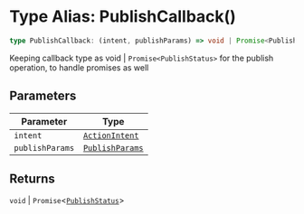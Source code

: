# Type Alias: PublishCallback()

```ts
type PublishCallback: (intent, publishParams) => void | Promise<PublishStatus>;
```

Keeping callback type as void | `Promise<PublishStatus>` for the publish operation, to handle promises as well

## Parameters

| Parameter | Type |
| ------ | ------ |
| `intent` | [`ActionIntent`](../../action-intent-types/type-aliases/action-intent.md) |
| `publishParams` | [`PublishParams`](../../publish-params-types/interfaces/publish-params.md) |

## Returns

`void` \| `Promise`<[`PublishStatus`](../interfaces/publish-status.md)\>
